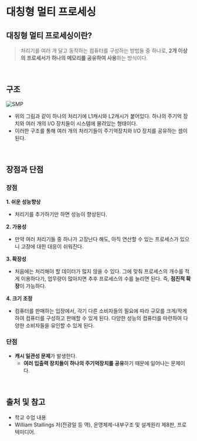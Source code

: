 # 대칭형 멀티 프로세싱

## 대칭형 멀티 프로세싱이란?

> 처리기를 여러 개 달고 동작하는 컴퓨터를 구성하는 방법들 중 하나로, **2개 이상의 프로세서가 하나의 메모리를 공유하여 사용**하는 방식이다.

<br/>

## 구조

![SMP](https://user-images.githubusercontent.com/101035437/187587439-e6d2a7e5-7995-4f18-8a7b-7cd1cbaecc2a.png)

* 위의 그림과 같이 하나의 처리기에 L1캐시와 L2캐시가 붙어있다. 하나의 주기억 장치와 여러 개의 I/O 장치들이 시스템에 물려있는 형태이다.
* 이러한 구조를 통해 여러 개의 처리기들이 주기억장치와 I/O 장치를 공유하는 셈이 된다.

<br/>

## 장점과 단점

### 장점

**1. 쉬운 성능향상**

  - 처리기를 추가하기만 하면 성능이 향상된다.

**2. 가용성**
 
  - 만약 여러 처리기들 중 하나가 고장난다 해도, 아직 연산할 수 있는 프로세스가 있으니 고장에 대한 대응이 쉬워진다.

**3. 확장성**

  - 처음에는 처리해야 할 데이터가 많지 않을 수 있다. 그에 맞춰 프로세스의 개수를 적게 이용하다가, 업무량이 많아지면 추후 프로세스의 수를 늘리면 된다. 즉, **점진적 확장**이 가능하다.

**4. 크기 조정**

  - 컴퓨터를 판매하는 입장에서, 각기 다른 소비자들의 필요에 따라 규모를 크게/작게 하여 컴퓨터를 구성하고 판매할 수 있게 된다. 다양한 성능의 컴퓨터를 마련하여 다양한 소비자들을 유인할 수 있게 된다.


### 단점

* **캐시 일관성 문제**가 발생한다.
  * **여러 입출력 장치들이 하나의 주기억장치를 공유**하기 때문에 일어나는 문제이다.

<br/>

## 출처 및 참고
* 학교 수업 내용
* William Stallings 저(전광일 등 역), 운영체제-내부구조 및 설계원리 제8판, 프로텍미디어.
